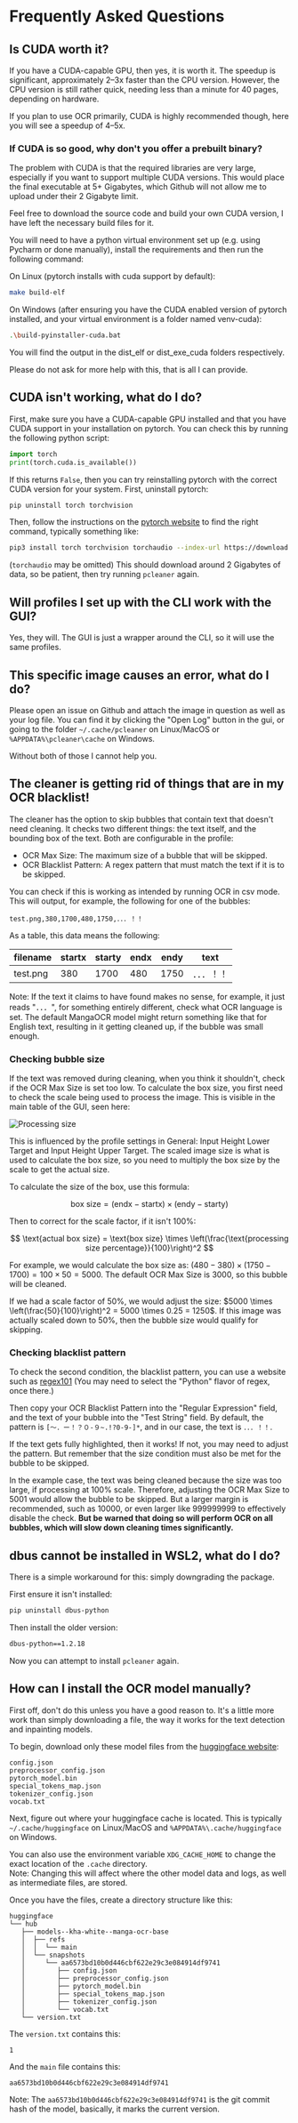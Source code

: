 # Frequently Asked Questions

## Is CUDA worth it?

If you have a CUDA-capable GPU, then yes, it is worth it. The speedup is significant, approximately
2–3x faster than the CPU version. However, the CPU version is still rather quick, needing less than a minute
for 40 pages, depending on hardware. 

If you plan to use OCR primarily, CUDA is highly recommended though, here you will see a speedup of 4–5x.

### If CUDA is so good, why don't you offer a prebuilt binary?

The problem with CUDA is that the required libraries are very large, especially if you want to support
multiple CUDA versions. This would place the final executable at 5+ Gigabytes, which Github will not allow me
to upload under their 2 Gigabyte limit.

Feel free to download the source code and build your own CUDA version, I have left the necessary build files for it. 

You will need to have a python virtual environment set up (e.g. using Pycharm or done manually), install the requirements and then run the following command:

On Linux (pytorch installs with cuda support by default):
```bash
make build-elf
```

On Windows (after ensuring you have the CUDA enabled version of pytorch installed, and your virtual environment is a folder named venv-cuda):
```bash
.\build-pyinstaller-cuda.bat
```

You will find the output in the dist_elf or dist_exe_cuda folders respectively.

Please do not ask for more help with this, that is all I can provide.

## CUDA isn't working, what do I do?

First, make sure you have a CUDA-capable GPU installed and that you have CUDA support
in your installation on pytorch. You can check this by running the following python script:

```python
import torch
print(torch.cuda.is_available())
```

If this returns `False`, then you can try reinstalling pytorch with the correct CUDA version
for your system. First, uninstall pytorch:

```bash
pip uninstall torch torchvision
```

Then, follow the instructions on the [pytorch website](https://pytorch.org/get-started/locally/)
to find the right command, typically something like:

```bash
pip3 install torch torchvision torchaudio --index-url https://download.pytorch.org/whl/cu118
```
(`torchaudio` may be omitted)
This should download around 2 Gigabytes of data, so be patient, then try running `pcleaner` again.


## Will profiles I set up with the CLI work with the GUI?

Yes, they will. The GUI is just a wrapper around the CLI, so it will use the same profiles.


## This specific image causes an error, what do I do?

Please open an issue on Github and attach the image in question as well as your log file. You can find it by clicking
the "Open Log" button in the gui, or going to the folder `~/.cache/pcleaner` on Linux/MacOS or `%APPDATA%\pcleaner\cache` on Windows.

Without both of those I cannot help you.


## The cleaner is getting rid of things that are in my OCR blacklist!

The cleaner has the option to skip bubbles that contain text that doesn't need cleaning.
It checks two different things: the text itself, and the bounding box of the text.
Both are configurable in the profile:
- OCR Max Size: The maximum size of a bubble that will be skipped.
- OCR Blacklist Pattern: A regex pattern that must match the text if it is to be skipped.

You can check if this is working as intended by running OCR in csv mode.
This will output, for example, the following for one of the bubbles:
```
test.png,380,1700,480,1750,．．．！！
```
As a table, this data means the following:

|filename|startx|starty|endx|endy|text
|---|---|---|---|---|---|
test.png|380|1700|480|1750|．．．！！

Note: If the text it claims to have found makes no sense, for example, it just reads "．．．", for something
entirely different, check what OCR language is set. The default MangaOCR model might return something like that
for English text, resulting in it getting cleaned up, if the bubble was small enough.

### Checking bubble size

If the text was removed during cleaning, when you think it shouldn't, check if the OCR Max Size is set too low.
To calculate the box size, you first need to check the scale being used to process the image.
This is visible in the main table of the GUI, seen here:

![Processing size](https://raw.githubusercontent.com/VoxelCubes/PanelCleaner/master/media/screenshots/processing_size.png) 

This is influenced by the profile settings in General: Input Height Lower Target and Input Height Upper Target.
The scaled image size is what is used to calculate the box size, so you need to multiply the box size by the scale to get the actual size.

To calculate the size of the box, use this formula:

$$
\text{box size} = (\text{endx} - \text{startx}) \times (\text{endy} - \text{starty})
$$

Then to correct for the scale factor, if it isn't 100%:

$$
\text{actual box size} = \text{box size} \times \left(\frac{\text{processing size percentage}}{100}\right)^2
$$

For example, we would calculate the box size as: $(480 - 380) \times (1750 - 1700) = 100 \times 50 = 5000$.
The default OCR Max Size is 3000, so this bubble will be cleaned.

If we had a scale factor of 50%, we would adjust the size: $5000 \times \left(\frac{50}{100}\right)^2 = 5000 \times 0.25 = 1250$.
If this image was actually scaled down to 50%, then the bubble size would qualify for skipping.

### Checking blacklist pattern

To check the second condition, the blacklist pattern, you can use a website such as [regex101](https://regex101.com/)
(You may need to select the "Python" flavor of regex, once there.)

Then copy your OCR Blacklist Pattern into the "Regular Expression" field, and the text of your bubble into the "Test String" field.
By default, the pattern is `[～．ー！？０-９~.!?0-9-]*`, and in our case, the text is `．．．！！`.

If the text gets fully highlighted, then it works! If not, you may need to adjust the pattern.
But remember that the size condition must also be met for the bubble to be skipped.

In the example case, the text was being cleaned because the size was too large, if processing at 100% scale.
Therefore, adjusting the OCR Max Size to 5001 would allow the bubble to be skipped. But a larger margin is recommended,
such as 10000, or even larger like 999999999 to effectively disable the check. **But be warned that doing so will perform
OCR on all bubbles, which will slow down cleaning times significantly.**

## dbus cannot be installed in WSL2, what do I do?

There is a simple workaround for this: simply downgrading the package.

First ensure it isn't installed:
```bash
pip uninstall dbus-python
```

Then install the older version:
```bash
dbus-python==1.2.18
```

Now you can attempt to install `pcleaner` again.

## How can I install the OCR model manually?

First off, don't do this unless you have a good reason to. It's a little more work than simply downloading a file,
the way it works for the text detection and inpainting models.

To begin, download only these model files from the [huggingface website](https://huggingface.co/kha-white/manga-ocr-base/tree/main):
```
config.json
preprocessor_config.json
pytorch_model.bin
special_tokens_map.json
tokenizer_config.json
vocab.txt
```

Next, figure out where your huggingface cache is located. This is typically `~/.cache/huggingface` on Linux/MacOS and `%APPDATA%\.cache/huggingface` on Windows.

You can also use the environment variable `XDG_CACHE_HOME` to change the exact location of the `.cache` directory. \
Note: Changing this will affect where the other model data and logs, as well as intermediate files, are stored.

Once you have the files, create a directory structure like this:
```
huggingface
└── hub
   ├── models--kha-white--manga-ocr-base
   │  ├── refs
   │  │  └── main
   │  └── snapshots
   │     └── aa6573bd10b0d446cbf622e29c3e084914df9741
   │        ├── config.json
   │        ├── preprocessor_config.json
   │        ├── pytorch_model.bin
   │        ├── special_tokens_map.json
   │        ├── tokenizer_config.json
   │        └── vocab.txt
   └── version.txt
```
The `version.txt` contains this:
```
1
```
And the `main` file contains this:
```
aa6573bd10b0d446cbf622e29c3e084914df9741
```

Note: The `aa6573bd10b0d446cbf622e29c3e084914df9741` is the git commit hash of the model, basically, it marks the current version.
